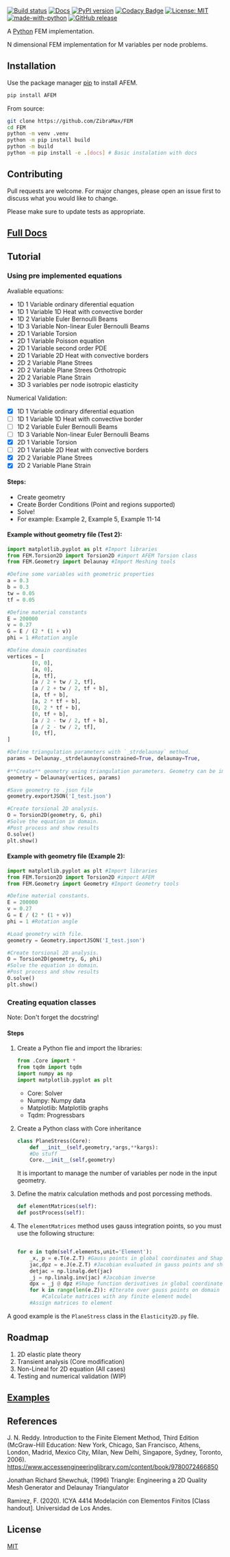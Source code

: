 <!-- LTeX: language=en -->

[![Build status](https://github.com/ZibraMax/FEM/actions/workflows/python-publish.yml/badge.svg)](https://github.com/ZibraMax/FEM/actions/workflows/python-publish.yml)
[![Docs](https://github.com/ZibraMax/FEM/actions/workflows/docs.yml/badge.svg)](https://github.com/ZibraMax/FEM/actions/workflows/docs.yml)
[![PyPI version](https://badge.fury.io/py/AFEM.svg)](https://badge.fury.io/py/AFEM)
[![Codacy Badge](https://app.codacy.com/project/badge/Grade/854107ce95794d28beac5ea5c44e1dd2)](https://www.codacy.com/gh/ZibraMax/FEM/dashboard?utm_source=github.com&utm_medium=referral&utm_content=ZibraMax/FEM&utm_campaign=Badge_Grade)
[![License: MIT](https://img.shields.io/badge/License-MIT-yellow.svg)](https://github.com/ZibraMax/FEM/blob/master/LICENSE)
[![made-with-python](https://img.shields.io/badge/Made%20with-Python-1f425f.svg)](https://www.python.org/)
[![GitHub release](https://img.shields.io/github/v/release/ZibraMax/FEM.svg)](https://github.com/ZibraMax/FEM/releases/)

A [Python](https://www.python.org/) FEM implementation.

N dimensional FEM implementation for M variables per node problems.

## Installation

Use the package manager [pip](https://pypi.org/project/AFEM/) to install AFEM.

```bash
pip install AFEM
```

From source:

```bash
git clone https://github.com/ZibraMax/FEM
cd FEM
python -m venv .venv
python -m pip install build
python -m build
python -m pip install -e .[docs] # Basic instalation with docs
```

## Contributing

Pull requests are welcome. For major changes, please open an issue first to discuss what you would like to change.

Please make sure to update tests as appropriate.

## [Full Docs](https://zibramax.github.io/FEM/)

## Tutorial

### Using pre implemented equations

Avaliable equations:

-   1D 1 Variable ordinary diferential equation
-   1D 1 Variable 1D Heat with convective border
-   1D 2 Variable Euler Bernoulli Beams
-   1D 3 Variable Non-linear Euler Bernoulli Beams
-   2D 1 Variable Torsion
-   2D 1 Variable Poisson equation
-   2D 1 Variable second order PDE
-   2D 1 Variable 2D Heat with convective borders
-   2D 2 Variable Plane Strees
-   2D 2 Variable Plane Strees Orthotropic
-   2D 2 Variable Plane Strain
-   3D 3 variables per node isotropic elasticity

Numerical Validation:

-   [x] 1D 1 Variable ordinary diferential equation
-   [ ] 1D 1 Variable 1D Heat with convective border
-   [ ] 1D 2 Variable Euler Bernoulli Beams
-   [ ] 1D 3 Variable Non-linear Euler Bernoulli Beams
-   [x] 2D 1 Variable Torsion
-   [ ] 2D 1 Variable 2D Heat with convective borders
-   [x] 2D 2 Variable Plane Strees
-   [x] 2D 2 Variable Plane Strain

#### Steps:

-   Create geometry
-   Create Border Conditions (Point and regions supported)
-   Solve!
-   For example: Example 2, Example 5, Example 11-14

#### Example without geometry file (Test 2):

```python
import matplotlib.pyplot as plt #Import libraries
from FEM.Torsion2D import Torsion2D #import AFEM Torsion class
from FEM.Geometry import Delaunay #Import Meshing tools

#Define some variables with geometric properties
a = 0.3
b = 0.3
tw = 0.05
tf = 0.05

#Define material constants
E = 200000
v = 0.27
G = E / (2 * (1 + v))
phi = 1 #Rotation angle

#Define domain coordinates
vertices = [
        [0, 0],
        [a, 0],
        [a, tf],
        [a / 2 + tw / 2, tf],
        [a / 2 + tw / 2, tf + b],
        [a, tf + b],
        [a, 2 * tf + b],
        [0, 2 * tf + b],
        [0, tf + b],
        [a / 2 - tw / 2, tf + b],
        [a / 2 - tw / 2, tf],
        [0, tf],
]

#Define triangulation parameters with `_strdelaunay` method.
params = Delaunay._strdelaunay(constrained=True, delaunay=True,
                                                                        a='0.00003', o=2)
#**Create** geometry using triangulation parameters. Geometry can be imported from .msh files.
geometry = Delaunay(vertices, params)

#Save geometry to .json file
geometry.exportJSON('I_test.json')

#Create torsional 2D analysis.
O = Torsion2D(geometry, G, phi)
#Solve the equation in domain.
#Post process and show results
O.solve()
plt.show()

```

#### Example with geometry file (Example 2):

```python
import matplotlib.pyplot as plt #Import libraries
from FEM.Torsion2D import Torsion2D #import AFEM
from FEM.Geometry import Geometry #Import Geometry tools

#Define material constants.
E = 200000
v = 0.27
G = E / (2 * (1 + v))
phi = 1 #Rotation angle

#Load geometry with file.
geometry = Geometry.importJSON('I_test.json')

#Create torsional 2D analysis.
O = Torsion2D(geometry, G, phi)
#Solve the equation in domain.
#Post process and show results
O.solve()
plt.show()


```

### Creating equation classes

Note: Don't forget the docstring!

#### Steps

1. Create a Python flie and import the libraries:

    ```python
    from .Core import *
    from tqdm import tqdm
    import numpy as np
    import matplotlib.pyplot as plt
    ```

    - Core: Solver
    - Numpy: Numpy data
    - Matplotlib: Matplotlib graphs
    - Tqdm: Progressbars

2. Create a Python class with Core inheritance
    ```python
    class PlaneStress(Core):
        def __init__(self,geometry,*args,**kargs):
        #Do stuff
        Core.__init__(self,geometry)
    ```
    It is important to manage the number of variables per node in the input geometry.
3. Define the matrix calculation methods and post porcessing methods.

    ```python
    def elementMatrices(self):
    def postProcess(self):
    ```

4. The `elementMatrices` method uses gauss integration points, so you must use the following structure:

    ```python

    for e in tqdm(self.elements,unit='Element'):
        _x,_p = e.T(e.Z.T) #Gauss points in global coordinates and Shape functions evaluated in gauss points
        jac,dpz = e.J(e.Z.T) #Jacobian evaluated in gauss points and shape functions derivatives in natural coordinates
        detjac = np.linalg.det(jac)
        _j = np.linalg.inv(jac) #Jacobian inverse
        dpx = _j @ dpz #Shape function derivatives in global coordinates
        for k in range(len(e.Z)): #Iterate over gauss points on domain
            #Calculate matrices with any finite element model
        #Assign matrices to element
    ```

A good example is the `PlaneStress` class in the `Elasticity2D.py` file.

## Roadmap

1. 2D elastic plate theory
2. Transient analysis (Core modification)
3. Non-Lineal for 2D equation (All cases)
4. Testing and numerical validation (WIP)

## [Examples](https://zibramax.github.io/FEM/Examples.html)

## References

J. N. Reddy. Introduction to the Finite Element Method, Third Edition (McGraw-Hill Education: New York, Chicago, San Francisco, Athens, London, Madrid, Mexico City, Milan, New Delhi, Singapore, Sydney, Toronto, 2006). https://www.accessengineeringlibrary.com/content/book/9780072466850

Jonathan Richard Shewchuk, (1996) Triangle: Engineering a 2D Quality Mesh Generator and Delaunay Triangulator

Ramirez, F. (2020). ICYA 4414 Modelación con Elementos Finitos [Class handout]. Universidad de Los Andes.

## License

[MIT](https://choosealicense.com/licenses/mit/)
